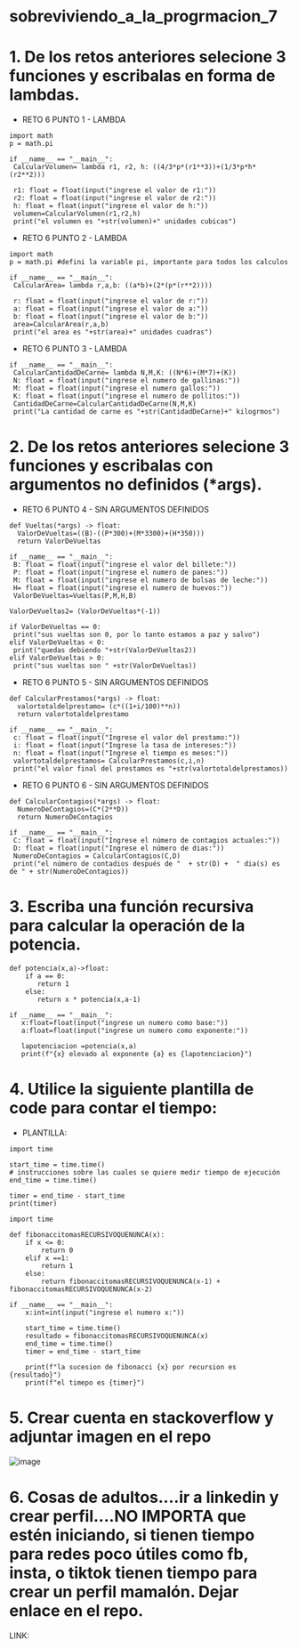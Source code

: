 # sobreviviendo_a_la_progrmacion_7


# 1. De los retos anteriores selecione 3 funciones y escribalas en forma de lambdas.

 - RETO 6 PUNTO 1 - LAMBDA

```pseudocode
import math
p = math.pi 
                            
if __name__ == "__main__":
 CalcularVolumen= lambda r1, r2, h: ((4/3*p*(r1**3))+(1/3*p*h*(r2**2))) 
 
 r1: float = float(input("ingrese el valor de r1:"))
 r2: float = float(input("ingrese el valor de r2:"))
 h: float = float(input("ingrese el valor de h:"))
 volumen=CalcularVolumen(r1,r2,h)
 print("el volumen es "+str(volumen)+" unidades cubicas")

```


 - RETO 6 PUNTO 2 - LAMBDA

```pseudocode
import math
p = math.pi #defini la variable pi, importante para todos los calculos
                            
if __name__ == "__main__":
 CalcularArea= lambda r,a,b: ((a*b)+(2*(p*(r**2))))  
                                    
 r: float = float(input("ingrese el valor de r:"))        
 a: float = float(input("ingrese el valor de a:"))
 b: float = float(input("ingrese el valor de b:"))
 area=CalcularArea(r,a,b)
 print("el area es "+str(area)+" unidades cuadras")

```


 - RETO 6 PUNTO 3 - LAMBDA


```pseudocode
if __name__ == "__main__":
 CalcularCantidadDeCarne= lambda N,M,K: ((N*6)+(M*7)+(K))
 N: float = float(input("ingrese el numero de gallinas:"))
 M: float = float(input("ingrese el numero gallos:"))
 K: float = float(input("ingrese el numero de pollitos:"))
 CantidadDeCarne=CalcularCantidadDeCarne(N,M,K)
 print("La cantidad de carne es "+str(CantidadDeCarne)+" kilogrmos")
```

# 2. De los retos anteriores selecione 3 funciones y escribalas con argumentos no definidos (*args).


 - RETO 6 PUNTO 4 - SIN ARGUMENTOS DEFINIDOS


```pseudocode
def Vueltas(*args) -> float:
  ValorDeVueltas=((B)-((P*300)+(M*3300)+(H*350))) 
  return ValorDeVueltas

if __name__ == "__main__":
 B: float = float(input("ingrese el valor del billete:"))
 P: float = float(input("ingrese el numero de panes:"))
 M: float = float(input("ingrese el numero de bolsas de leche:"))
 H= float = float(input("ingrese el numero de huevos:"))
 ValorDeVueltas=Vueltas(P,M,H,B)

ValorDeVueltas2= (ValorDeVueltas*(-1))

if ValorDeVueltas == 0:
 print("sus vueltas son 0, por lo tanto estamos a paz y salvo")
elif ValorDeVueltas < 0:
 print("quedas debiendo "+str(ValorDeVueltas2))
elif ValorDeVueltas > 0:
 print("sus vueltas son " +str(ValorDeVueltas))

```


 - RETO 6 PUNTO 5 - SIN ARGUMENTOS DEFINIDOS


```pseudocode
def CalcularPrestamos(*args) -> float:
  valortotaldelprestamo= (c*((1+i/100)**n))
  return valortotaldelprestamo

if __name__ == "__main__":
 c: float = float(input("Ingrese el valor del prestamo:"))
 i: float = float(input("Ingrese la tasa de intereses:"))
 n: float = float(input("Ingrese el tiempo es meses:"))
 valortotaldelprestamos= CalcularPrestamos(c,i,n)
 print("el valor final del prestamos es "+str(valortotaldelprestamos))
```


 - RETO 6 PUNTO 6 - SIN ARGUMENTOS DEFINIDOS


```pseudocode
def CalcularContagios(*args) -> float:
  NumeroDeContagios=(C*(2**D))
  return NumeroDeContagios

if __name__ == "__main__":
 C: float = float(input("Ingrese el número de contagios actuales:"))
 D: float = float(input("Ingrese el número de dias:"))
 NumeroDeContagios = CalcularContagios(C,D)
 print("el número de contadios después de "  + str(D) +  " dia(s) es de " + str(NumeroDeContagios))
```


# 3. Escriba una función recursiva para calcular la operación de la potencia.


```pseudocode
def potencia(x,a)->float:
    if a == 0:
       return 1
    else:
       return x * potencia(x,a-1)

if __name__ == "__main__":
   x:float=float(input("ingrese un numero como base:"))
   a:float=float(input("ingrese un numero como exponente:"))
   
   lapotenciacion =potencia(x,a)
   print(f"{x} elevado al exponente {a} es {lapotenciacion}") 
```



# 4. Utilice la siguiente plantilla de code para contar el tiempo:

 - PLANTILLA:


```pseudocode
import time

start_time = time.time()
# instrucciones sobre las cuales se quiere medir tiempo de ejecución
end_time = time.time()

timer = end_time - start_time
print(timer)
```



```pseudocode
import time

def fibonaccitomasRECURSIVOQUENUNCA(x):
    if x <= 0:
        return 0
    elif x ==1:
        return 1
    else:
        return fibonaccitomasRECURSIVOQUENUNCA(x-1) + fibonaccitomasRECURSIVOQUENUNCA(x-2)
    
if __name__ == "__main__":
    x:int=int(input("ingrese el numero x:"))

    start_time = time.time()
    resultado = fibonaccitomasRECURSIVOQUENUNCA(x)
    end_time = time.time()
    timer = end_time - start_time

    print(f"la sucesion de fibonacci {x} por recursion es {resultado}")
    print(f"el timepo es {timer}") 
```


# 5. Crear cuenta en stackoverflow y adjuntar imagen en el repo



   ![image](https://github.com/EmpanadasCONGuaro/sobreviviendo_a_la_progrmacion_7/assets/142174506/fadc3d8f-013f-48da-8139-fdc773fc5a56)



# 6. Cosas de adultos....ir a linkedin y crear perfil....NO IMPORTA que estén iniciando, si tienen tiempo para redes poco útiles como fb, insta, o tiktok tienen tiempo para crear un perfil mamalón. Dejar enlace en el repo.


LINK: 
